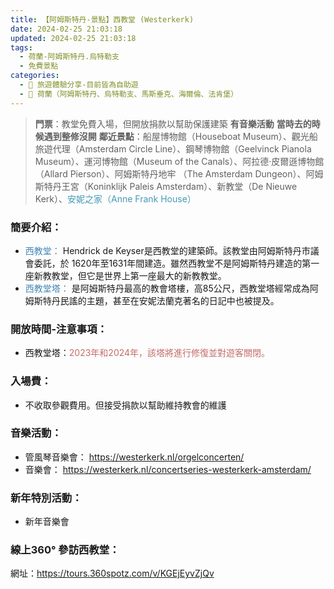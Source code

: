 ```yaml
---
title: 【阿姆斯特丹-景點】西教堂 (Westerkerk) 
date: 2024-02-25 21:03:18
updated: 2024-02-25 21:03:18
tags:
  - 荷蘭-阿姆斯特丹.烏特勒支
  - 免費景點      
categories: 
  - 🌴 旅遊體驗分享-目前皆為自助遊
  - 🥥 荷蘭（阿姆斯特丹、烏特勒支、馬斯垂克、海爾倫、法肯堡）
---
```

>**門票**：教堂免費入場，但開放捐款以幫助保護建築
>**有音樂活動**
>**當時去的時候遇到整修沒開**
>**鄰近景點**：船屋博物館（Houseboat Museum）、觀光船旅遊代理（Amsterdam Circle Line）、鋼琴博物館（Geelvinck Pianola Museum）、運河博物館（Museum of the Canals）、阿拉德·皮爾遜博物館（Allard Pierson）、阿姆斯特丹地牢
（The Amsterdam Dungeon）、阿姆斯特丹王宮（Koninklijk Paleis Amsterdam）、新教堂（De Nieuwe Kerk）、<font color=#4599B6>安妮之家（Anne Frank House）</font>
<!-- more -->
### 簡要介紹：
+ <font color=#4287B5>西教堂：</font> 
Hendrick de Keyser是西教堂的建築師。該教堂由阿姆斯特丹市議會委託，於 1620年至1631年間建造。雖然西教堂不是阿姆斯特丹建造的第一座新教教堂，但它是世界上第一座最大的新教教堂。
+ <font color=#4287B5>西教堂塔：</font> 
是阿姆斯特丹最高的教會塔樓，高85公尺，西教堂塔經常成為阿姆斯特丹民謠的主題，甚至在安妮法蘭克著名的日記中也被提及。
### 開放時間-注意事項：
+ 西教堂塔：<font color=#c36d67>2023年和2024年，該塔將進行修復並對遊客關閉。</font>

### 入場費：
+ 不收取參觀費用。但接受捐款以幫助維持教會的維護

### 音樂活動：
+ 管風琴音樂會：
https://westerkerk.nl/orgelconcerten/
+ 音樂會：
https://westerkerk.nl/concertseries-westerkerk-amsterdam/
 
### 新年特別活動：
+ 新年音樂會

### 線上360° 參訪西教堂：
網址：https://tours.360spotz.com/v/KGEjEyvZjQv
